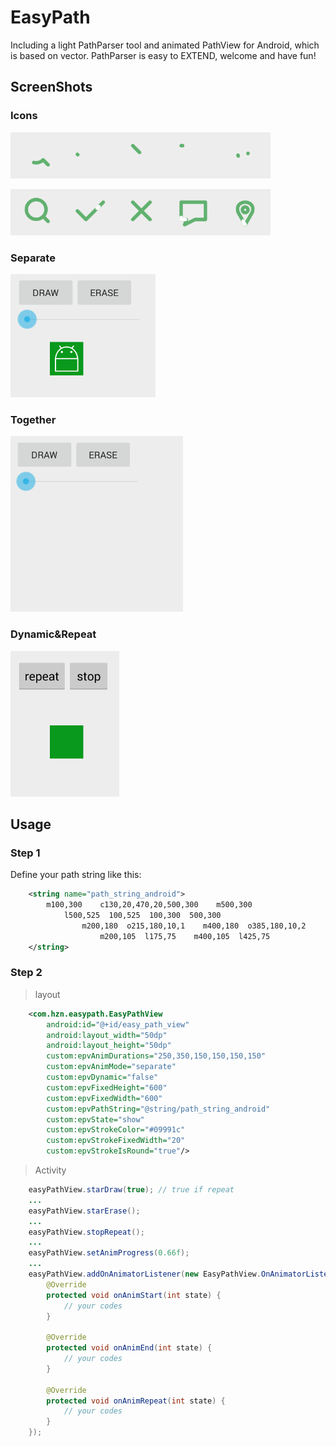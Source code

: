 # EasyPath
Including a light PathParser tool and animated PathView for Android, which is based on vector. PathParser is easy to EXTEND, welcome and have fun!

## ScreenShots
### Icons
![icon1](https://github.com/huzenan/EasyPath/blob/master/screenshots/icons1.gif)

![icon2](https://github.com/huzenan/EasyPath/blob/master/screenshots/icons2.gif)
### Separate
![EasyPathSeparate](https://github.com/huzenan/EasyPath/blob/master/screenshots/easy_path_separate.gif)
### Together
![EasyPathTogether](https://github.com/huzenan/EasyPath/blob/master/screenshots/easy_path_together.gif)
### Dynamic&Repeat
![EasyPathRepeat](https://github.com/huzenan/EasyPath/blob/master/screenshots/easy_path_repeat.gif)

## Usage
### Step 1
Define your path string like this:
```xml
    <string name="path_string_android">
        m100,300    c130,20,470,20,500,300    m500,300
            l500,525  100,525  100,300  500,300
                m200,180  o215,180,10,1    m400,180  o385,180,10,2
                    m200,105  l175,75    m400,105  l425,75
    </string>
```
### Step 2
> layout

```xml
    <com.hzn.easypath.EasyPathView
        android:id="@+id/easy_path_view"
        android:layout_width="50dp"
        android:layout_height="50dp"
        custom:epvAnimDurations="250,350,150,150,150,150"
        custom:epvAnimMode="separate"
        custom:epvDynamic="false"
        custom:epvFixedHeight="600"
        custom:epvFixedWidth="600"
        custom:epvPathString="@string/path_string_android"
        custom:epvState="show"
        custom:epvStrokeColor="#09991c"
        custom:epvStrokeFixedWidth="20"
        custom:epvStrokeIsRound="true"/>
```
> Activity

```java
    easyPathView.starDraw(true); // true if repeat
    ...
    easyPathView.starErase();
    ...
    easyPathView.stopRepeat();
    ...
    easyPathView.setAnimProgress(0.66f);
    ...
    easyPathView.addOnAnimatorListener(new EasyPathView.OnAnimatorListener() {
        @Override
        protected void onAnimStart(int state) {
            // your codes
        }
        
        @Override
        protected void onAnimEnd(int state) {
            // your codes
        }
        
        @Override
        protected void onAnimRepeat(int state) {
            // your codes
        }
    });
```
